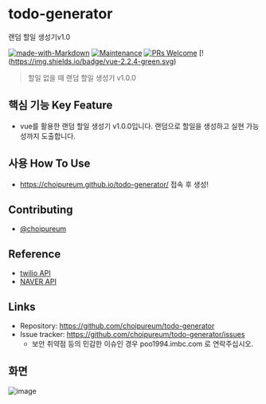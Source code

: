 # todo-generator
랜덤 할일 생성기v1.0

[![made-with-Markdown](https://img.shields.io/badge/Made%20with-Markdown-1f425f.svg)](http://commonmark.org)
[![Maintenance](https://img.shields.io/badge/Maintained%3F-yes-green.svg)](https://github.com/choipureum/todo-generator) 
[![PRs Welcome](https://img.shields.io/badge/PRs-welcome-brightgreen.svg?style=flat-square)](http://makeapullrequest.com)
[!(https://img.shields.io/badge/vue-2.2.4-green.svg)
> 할일 없을 때 랜덤 할일 생성기 v1.0.0

## 핵심 기능  Key Feature
- vue를 활용한 랜덤 할일 생성기 v1.0.0입니다. 랜덤으로 할일을 생성하고  실현 가능성까지 도출합니다.

## 사용 How To Use
  
- https://choipureum.github.io/todo-generator/ 접속 후 생성!

## Contributing
- [@choipureum](https://github.com/choipureum)

## Reference

- [twilio API](http://www.boredapi.com/api/activity/)
- [NAVER API](https://developers.naver.com/apps/#/myapps/cNe5P6_kfag5VUKmquv0/overview)

## Links
- Repository: https://github.com/choipureum/todo-generator
- Issue tracker: https://github.com/choipureum/todo-generator/issues
  - 보안 취약점 등의 민감한 이슈인 경우 poo1994.imbc.com 로 연락주십시오. 

## 화면

![image](https://user-images.githubusercontent.com/55127127/113792165-38d4a480-9780-11eb-88f3-b33faaa8d528.png)

